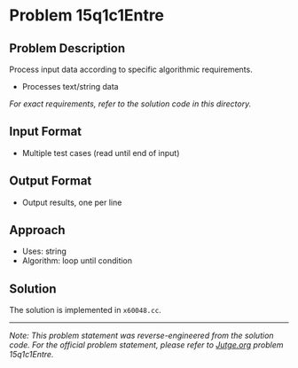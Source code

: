 # Problem 15q1c1Entre

## Problem Description

Process input data according to specific algorithmic requirements.
- Processes text/string data

*For exact requirements, refer to the solution code in this directory.*

## Input Format

- Multiple test cases (read until end of input)

## Output Format

- Output results, one per line

## Approach

- Uses: string
- Algorithm: loop until condition

## Solution

The solution is implemented in `x60048.cc`.

---

*Note: This problem statement was reverse-engineered from the solution code. For the official problem statement, please refer to [Jutge.org](https://jutge.org/) problem 15q1c1Entre.*
